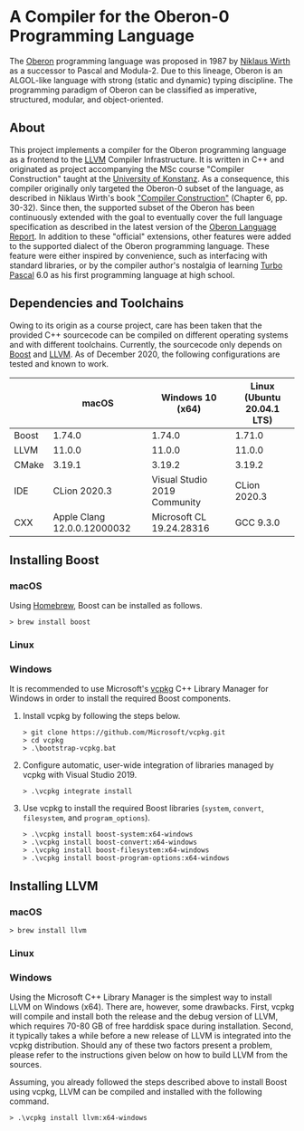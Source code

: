 # A Compiler for the Oberon-0 Programming Language

The [Oberon](https://www.ethoberon.ethz.ch) programming language was proposed in 1987 by 
[Niklaus Wirth](https://people.inf.ethz.ch/wirth/) as a successor to Pascal and Modula-2. Due to this lineage, Oberon 
is an ALGOL-like language with strong (static and dynamic) typing discipline. The programming paradigm of Oberon can 
be classified as imperative, structured, modular, and object-oriented.

## About

This project implements a compiler for the Oberon programming language as a frontend to the [LLVM](http://llvm.org)
Compiler Infrastructure. It is written in C++ and originated as project accompanying the MSc course "Compiler 
Construction" taught at the [University of Konstanz](https://uni.kn). As a consequence, this compiler originally only
targeted the Oberon-0 subset of the language, as described in Niklaus Wirth's book 
["Compiler Construction"](http://www.ethoberon.ethz.ch/WirthPubl/CBEAll.pdf) (Chapter 6, pp. 30-32). Since then, the
supported subset of the Oberon has been continuously extended with the goal to eventually cover the full language 
specification as described in the latest version of the [Oberon Language Report](https://inf.ethz.ch/personal/wirth/Oberon/Oberon07.Report.pdf).
In addition to these "official" extensions, other features were added to the supported dialect of the Oberon programming language.
These feature were either inspired by convenience, such as interfacing with standard libraries, or by the compiler 
author's nostalgia of learning [Turbo Pascal](https://en.wikipedia.org/wiki/Turbo_Pascal) 6.0 as his first programming 
language at high school.

## Dependencies and Toolchains

Owing to its origin as a course project, care has been taken that the provided C++ sourcecode can be compiled on
different operating systems and with different toolchains. Currently, the sourcecode only depends on 
[Boost](https://www.boost.org) and [LLVM](https://llvm.org).
As of December 2020, the following configurations are tested and known to work.

|      | macOS                       | Windows 10 (x64)             | Linux (Ubuntu 20.04.1 LTS)   |
|------|-----------------------------|------------------------------|------------------------------|
|Boost | 1.74.0                      | 1.74.0                       | 1.71.0                       |
|LLVM  | 11.0.0                      | 11.0.0                       | 11.0.0                       |
|CMake | 3.19.1                      | 3.19.2                       | 3.19.2                       |
|IDE   | CLion 2020.3                | Visual Studio 2019 Community | CLion 2020.3                 |
|CXX   | Apple Clang 12.0.0.12000032 | Microsoft CL 19.24.28316     | GCC 9.3.0                    |

## Installing Boost

### macOS

Using [Homebrew](https://brew.sh), Boost can be installed as follows.
```
> brew install boost
```

### Linux

### Windows

It is recommended to use Microsoft's [vcpkg](https://github.com/microsoft/vcpkg) C++ Library Manager for Windows in order to install the required Boost components.

1. Install vcpkg by following the steps below.

   ```
   > git clone https://github.com/Microsoft/vcpkg.git
   > cd vcpkg
   > .\bootstrap-vcpkg.bat
   ```

2. Configure automatic, user-wide integration of libraries managed by vcpkg with Visual Studio 2019.

   ```
   > .\vcpkg integrate install
   ```

2. Use vcpkg to install the required Boost libraries (`system`, `convert`, `filesystem`, and `program_options`).

   ```
   > .\vcpkg install boost-system:x64-windows
   > .\vcpkg install boost-convert:x64-windows
   > .\vcpkg install boost-filesystem:x64-windows
   > .\vcpkg install boost-program-options:x64-windows
   ```

## Installing LLVM

### macOS
```
> brew install llvm
```

### Linux

### Windows

Using the Microsoft C++ Library Manager is the simplest way to install LLVM on Windows (x64). There are, however, some drawbacks. First, vcpkg will compile and install both the release and the debug version of LLVM, which requires 70-80 GB of free harddisk space during installation. Second, it typically takes a while before a new release of LLVM is integrated into the vcpkg distribution. Should any of these two factors present a problem, please refer to the instructions given below on how to build LLVM from the sources.

Assuming, you already followed the steps described above to install Boost using vcpkg, LLVM can be compiled and installed with the following command.

   ```
   > .\vcpkg install llvm:x64-windows
   ```
 


